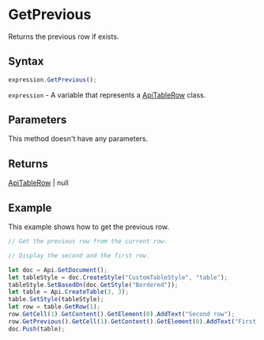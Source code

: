# GetPrevious

Returns the previous row if exists.

## Syntax

```javascript
expression.GetPrevious();
```

`expression` - A variable that represents a [ApiTableRow](../ApiTableRow.md) class.

## Parameters

This method doesn't have any parameters.

## Returns

[ApiTableRow](../../ApiTableRow/ApiTableRow.md) \| null

## Example

This example shows how to get the previous row.

```javascript editor-docx
// Get the previous row from the current row.

// Display the second and the first row.

let doc = Api.GetDocument();
let tableStyle = doc.CreateStyle("CustomTableStyle", "table");
tableStyle.SetBasedOn(doc.GetStyle("Bordered"));
let table = Api.CreateTable(3, 3);
table.SetStyle(tableStyle);
let row = table.GetRow(1);
row.GetCell(1).GetContent().GetElement(0).AddText("Second row");
row.GetPrevious().GetCell(1).GetContent().GetElement(0).AddText("First row");
doc.Push(table);
```
